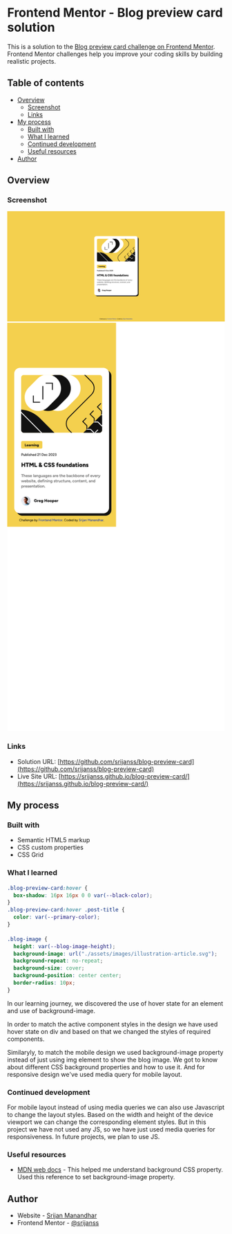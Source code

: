 # Frontend Mentor - Blog preview card solution

This is a solution to the [Blog preview card challenge on Frontend Mentor](https://www.frontendmentor.io/challenges/blog-preview-card-ckPaj01IcS). Frontend Mentor challenges help you improve your coding skills by building realistic projects.

## Table of contents

- [Overview](#overview)
  - [Screenshot](#screenshot)
  - [Links](#links)
- [My process](#my-process)
  - [Built with](#built-with)
  - [What I learned](#what-i-learned)
  - [Continued development](#continued-development)
  - [Useful resources](#useful-resources)
- [Author](#author)

## Overview

### Screenshot

![](./assets/images/desktop-screenshot.png)
![](./assets/images/mobile-screenshot.png)

### Links

- Solution URL: [https://github.com/srijanss/blog-preview-card](https://github.com/srijanss/blog-preview-card)
- Live Site URL: [https://srijanss.github.io/blog-preview-card/](https://srijanss.github.io/blog-preview-card/)

## My process

### Built with

- Semantic HTML5 markup
- CSS custom properties
- CSS Grid

### What I learned

```css
.blog-preview-card:hover {
  box-shadow: 16px 16px 0 0 var(--black-color);
}
.blog-preview-card:hover .post-title {
  color: var(--primary-color);
}

.blog-image {
  height: var(--blog-image-height);
  background-image: url("./assets/images/illustration-article.svg");
  background-repeat: no-repeat;
  background-size: cover;
  background-position: center center;
  border-radius: 10px;
}
```

In our learning journey, we discovered the use of hover state for an element and use of background-image.

In order to match the active component styles in the design we have used hover state on div and based on that we changed the styles of required components.

Similaryly, to match the mobile design we used background-image property instead of just using img element to show the blog image. We got to know about different CSS background properties and how to use it.
And for responsive design we've used media query for mobile layout.

### Continued development

For mobile layout instead of using media queries we can also use Javascript to change the layout styles. Based on the width and height of the device viewport we can change the corresponding element styles. But in this project we have not used any JS, so we have just used media queries for responsiveness.
In future projects, we plan to use JS.

### Useful resources

- [MDN web docs](https://developer.mozilla.org/en-US/docs/Web/CSS) - This helped me understand background CSS property. Used this reference to set background-image property.

## Author

- Website - [Srijan Manandhar](ttps://github.com/srijanss)
- Frontend Mentor - [@srijanss](https://www.frontendmentor.io/profile/srijanss)
